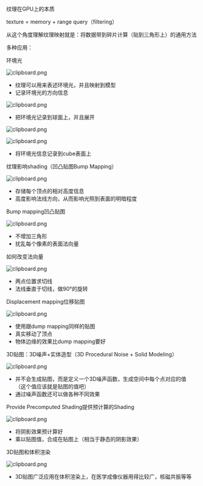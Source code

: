 纹理在GPU上的本质

texture = memory + range query（filtering）

从这个角度理解纹理映射就是：将数据带到碎片计算（贴到三角形上）的通用方法

多种应用：

环境光

![clipboard.png](media/7d756cbbb04efb77f71c946285a632dc.png)

-   纹理可以用来表述环境光，并且映射到模型
-   记录环境光的方向信息

![clipboard.png](media/4c28b096deb471d4f8016f7227324568.png)

-   把环境光记录到球面上，并且展开

![clipboard.png](media/164adc0335fceeca09178a1635b98b54.png)

![clipboard.png](media/cf80a1e02a8fc23771508e21815b681d.png)

-   将环境光信息记录到cube表面上

纹理影响shading（凹凸贴图Bump Mapping）

![clipboard.png](media/ae40b2a5b3779f8b0cc6fe35a00ef744.png)

-   存储每个顶点的相对高度信息
-   高度影响法线方向，从而影响光照到表面的明暗程度

Bump mapping凹凸贴图

![clipboard.png](media/c02a6095c86dc3c0528a2c272096fbb2.png)

-   不增加三角形
-   扰乱每个像素的表面法向量

如何改变法向量

![clipboard.png](media/40af3b4a9cd711f440efd9f288159551.png)

-   两点位置求切线
-   法线垂直于切线，做90°的旋转

Displacement mapping位移贴图

![clipboard.png](media/bb1647a22cb895ec94cfdafa5368d6b8.png)

-   使用跟dump mapping同样的贴图
-   真实移动了顶点
-   物体边缘的效果比dump mapping要好

3D贴图：3D噪声+实体造型（3D Procedural Noise + Solid Modeling）

![clipboard.png](media/f55134eebc175f12eea9af1cdb49d382.png)

-   并不会生成贴图，而是定义一个3D噪声函数，生成空间中每个点对应的值（这个值应该就是贴图的值吧）
-   通过噪声函数还可以做各种不同效果

Provide Precomputed Shading提供预计算的Shading

![clipboard.png](media/f75d8d3528f3555c1fb67c847e7dd5b3.png)

-   将阴影效果预计算好
-   乘以贴图值，合成在贴图上（相当于静态的阴影效果）

3D贴图和体积渲染

![clipboard.png](media/9e2846bb6ca887f1260d44e5a9b73f3a.png)

-   3D贴图广泛应用在体积渲染上，在医学成像仪器用得比较广，核磁共振等等
